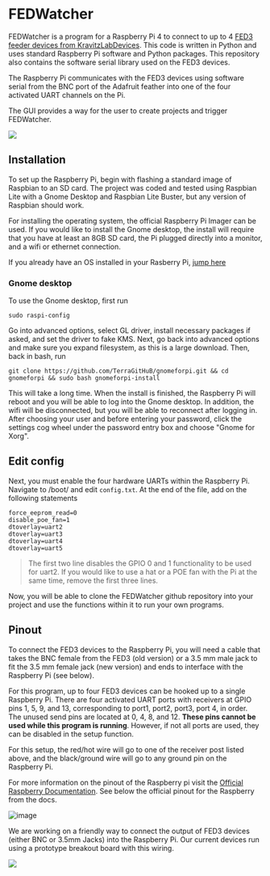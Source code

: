 # FEDWatcher

FEDWatcher is a program for a Raspberry Pi 4 to connect to up to 4 [FED3 feeder devices from KravitzLabDevices](https://github.com/KravitzLabDevices/FED3/). This code is written in Python and uses standard Raspberry Pi software and Python packages. This repository also contains the software serial library used on the FED3 devices.

The Raspberry Pi communicates with the FED3 devices using software serial from the BNC port of the Adafruit feather into one of the four activated UART channels on the Pi.

The GUI provides a way for the user to create projects and trigger FEDWatcher.

![](https://github.com/matiasandina/FEDWatcher/blob/main/docs/img/gui.png?raw=true)

## Installation

To set up the Raspberry Pi, begin with flashing a standard image of Raspbian to an SD card. The project was coded and tested using Raspbian Lite with a Gnome Desktop and Raspbian Lite Buster, but any version of Raspbian should work.

For installing the operating system, the official Raspberry Pi Imager can be used. If you would like to install the Gnome desktop, the install will require that you have at least an 8GB SD card, the Pi plugged directly into a monitor, and a wifi or ethernet connection. 

If you already have an OS installed in your Rasberry Pi, [jump here](#edit-config)

### Gnome desktop

To use the Gnome desktop, first run

```
sudo raspi-config
```

Go into advanced options, select GL driver, install necessary packages if asked, and set the driver to fake KMS. Next, go back into advanced options and make sure you expand filesystem, as this is a large download. Then, back in bash, run

```
git clone https://github.com/TerraGitHuB/gnomeforpi.git && cd gnomeforpi && sudo bash gnomeforpi-install
```

This will take a long time. When the install is finished, the Raspberry Pi will reboot and you will be able to log into the Gnome desktop. In addition, the wifi will be disconnected, but you will be able to reconnect after logging in. After choosing your user and before entering your password, click the settings cog wheel under the password entry box and choose "Gnome for Xorg".

## Edit config

Next, you must enable the four hardware UARTs within the Raspberry Pi. Navigate to /boot/ and edit `config.txt`. At the end of the file, add on the following statements

```
force_eeprom_read=0
disable_poe_fan=1
dtoverlay=uart2
dtoverlay=uart3
dtoverlay=uart4
dtoverlay=uart5
```

> The first two line disables the GPIO 0 and 1 functionality to be used for uart2. If you would like to use a hat or a POE fan with the Pi at the same time, remove the first three lines.

Now, you will be able to clone the FEDWatcher github repository into your project and use the functions within it to run your own programs.

## Pinout

To connect the FED3 devices to the Raspberry Pi, you will need a cable that takes the BNC female from the FED3 (old version) or a 3.5 mm male jack to fit the 3.5 mm female jack (new version) and ends to interface with the Raspberry Pi (see below). 

For this program, up to four FED3 devices can be hooked up to a single Raspberry Pi. There are four activated UART ports with receivers at GPIO pins 1, 5, 9, and 13, corresponding to port1, port2, port3, port 4, in order. The unused send pins are located at 0, 4, 8, and 12. **These pins cannot be used while this program is running**. However, if not all ports are used, they can be disabled in the setup function. 

For this setup, the red/hot wire will go to one of the receiver post listed above, and the black/ground wire will go to any ground pin on the Raspberry Pi.

For more information on the pinout of the Raspberry pi visit the [Official Raspberry Documentation](https://www.raspberrypi.org/documentation/usage/gpio/). See below the official pinout for the Raspberry from the docs.

![image](https://user-images.githubusercontent.com/7494967/124830013-53691600-df47-11eb-8e53-1c78fbac09ee.png)

We are working on a friendly way to connect the output of FED3 devices (either BNC or 3.5mm Jacks) into the Raspberry Pi. Our current devices run using a prototype breakout board with this wiring.

![](https://github.com/matiasandina/FEDWatcher/blob/main/docs/img/circuit_drawing.svg)
